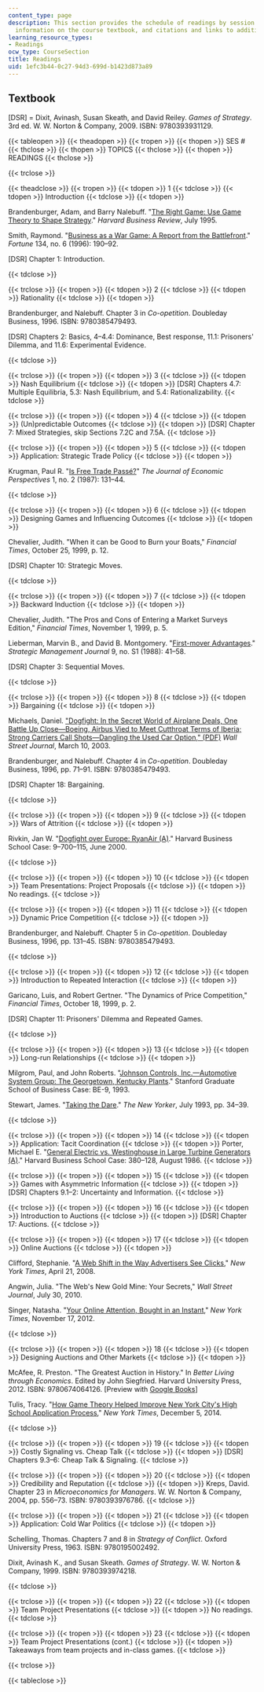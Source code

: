 ```yaml
---
content_type: page
description: This section provides the schedule of readings by session and topic,
  information on the course textbook, and citations and links to additional readings.
learning_resource_types:
- Readings
ocw_type: CourseSection
title: Readings
uid: 1efc3b44-0c27-94d3-699d-b1423d873a89
---
```


Textbook
--------

\[DSR\] = Dixit, Avinash, Susan Skeath, and David Reiley. _Games of Strategy_. 3rd ed. W. W. Norton & Company, 2009. ISBN: 9780393931129.

{{< tableopen >}}
{{< theadopen >}}
{{< tropen >}}
{{< thopen >}}
SES #
{{< thclose >}}
{{< thopen >}}
TOPICS
{{< thclose >}}
{{< thopen >}}
READINGS
{{< thclose >}}

{{< trclose >}}

{{< theadclose >}}
{{< tropen >}}
{{< tdopen >}}
1
{{< tdclose >}}
{{< tdopen >}}
Introduction
{{< tdclose >}}
{{< tdopen >}}


Brandenburger, Adam, and Barry Nalebuff. "[The Right Game: Use Game Theory to Shape Strategy](https://hbr.org/1995/07/the-right-game-use-game-theory-to-shape-strategy)." _Harvard Business Review_, July 1995.

Smith, Raymond. "[Business as a War Game: A Report from the Battlefront](http://connection.ebscohost.com/c/articles/9609167597/business-as-war-game-report-from-battlefront)." _Fortune_ 134, no. 6 (1996): 190–92.

\[DSR\] Chapter 1: Introduction.


{{< tdclose >}}

{{< trclose >}}
{{< tropen >}}
{{< tdopen >}}
2
{{< tdclose >}}
{{< tdopen >}}
Rationality
{{< tdclose >}}
{{< tdopen >}}


Brandenburger, and Nalebuff. Chapter 3 in _Co-opetition_. Doubleday Business, 1996. ISBN: 9780385479493.

\[DSR\] Chapters 2: Basics, 4–4.4: Dominance, Best response, 11.1: Prisoners' Dilemma, and 11.6: Experimental Evidence.


{{< tdclose >}}

{{< trclose >}}
{{< tropen >}}
{{< tdopen >}}
3
{{< tdclose >}}
{{< tdopen >}}
Nash Equilibrium
{{< tdclose >}}
{{< tdopen >}}
\[DSR\] Chapters 4.7: Multiple Equilibria, 5.3: Nash Equilibrium, and 5.4: Rationalizability.
{{< tdclose >}}

{{< trclose >}}
{{< tropen >}}
{{< tdopen >}}
4
{{< tdclose >}}
{{< tdopen >}}
(Un)predictable Outcomes
{{< tdclose >}}
{{< tdopen >}}
\[DSR\] Chapter 7: Mixed Strategies, skip Sections 7.2C and 7.5A.
{{< tdclose >}}

{{< trclose >}}
{{< tropen >}}
{{< tdopen >}}
5
{{< tdclose >}}
{{< tdopen >}}
Application: Strategic Trade Policy
{{< tdclose >}}
{{< tdopen >}}


Krugman, Paul R. "[Is Free Trade Passé?](http://dx.doi.org/10.1257/jep.1.2.131)" _The Journal of Economic Perspectives_ 1, no. 2 (1987): 131–44.


{{< tdclose >}}

{{< trclose >}}
{{< tropen >}}
{{< tdopen >}}
6
{{< tdclose >}}
{{< tdopen >}}
Designing Games and Influencing Outcomes
{{< tdclose >}}
{{< tdopen >}}


Chevalier, Judith. "When it can be Good to Burn your Boats," _Financial Times_, October 25, 1999, p. 12.

\[DSR\] Chapter 10: Strategic Moves.


{{< tdclose >}}

{{< trclose >}}
{{< tropen >}}
{{< tdopen >}}
7
{{< tdclose >}}
{{< tdopen >}}
Backward Induction
{{< tdclose >}}
{{< tdopen >}}


Chevalier, Judith. "The Pros and Cons of Entering a Market Surveys Edition," _Financial Times_, November 1, 1999, p. 5.

Lieberman, Marvin B., and David B. Montgomery. "[First-mover Advantages](http://dx.doi.org/10.1002/smj.4250090706)." _Strategic Management Journal_ 9, no. S1 (1988): 41–58.

\[DSR\] Chapter 3: Sequential Moves.


{{< tdclose >}}

{{< trclose >}}
{{< tropen >}}
{{< tdopen >}}
8
{{< tdclose >}}
{{< tdopen >}}
Bargaining
{{< tdclose >}}
{{< tdopen >}}


Michaels, Daniel. ["Dogfight: In the Secret World of Airplane Deals, One Battle Up Close—Boeing, Airbus Vied to Meet Cutthroat Terms of Iberia; Strong Carriers Call Shots—Dangling the Used Car Option," (PDF)](https://maxionline.files.wordpress.com/2010/09/dogfight_boeing-airbus-iberia.pdf) _Wall Street Journal_, March 10, 2003.

Brandenburger, and Nalebuff. Chapter 4 in _Co-opetition_. Doubleday Business, 1996, pp. 71–91. ISBN: 9780385479493.

\[DSR\] Chapter 18: Bargaining.


{{< tdclose >}}

{{< trclose >}}
{{< tropen >}}
{{< tdopen >}}
9
{{< tdclose >}}
{{< tdopen >}}
Wars of Attrition
{{< tdclose >}}
{{< tdopen >}}


Rivkin, Jan W. "[Dogfight over Europe: RyanAir (A)](http://www.hbs.edu/faculty/Pages/item.aspx?num=27241)." Harvard Business School Case: 9–700–115, June 2000.


{{< tdclose >}}

{{< trclose >}}
{{< tropen >}}
{{< tdopen >}}
10
{{< tdclose >}}
{{< tdopen >}}
Team Presentations: Project Proposals
{{< tdclose >}}
{{< tdopen >}}
No readings.
{{< tdclose >}}

{{< trclose >}}
{{< tropen >}}
{{< tdopen >}}
11
{{< tdclose >}}
{{< tdopen >}}
Dynamic Price Competition
{{< tdclose >}}
{{< tdopen >}}


Brandenburger, and Nalebuff. Chapter 5 in _Co-opetition_. Doubleday Business, 1996, pp. 131–45. ISBN: 9780385479493.


{{< tdclose >}}

{{< trclose >}}
{{< tropen >}}
{{< tdopen >}}
12
{{< tdclose >}}
{{< tdopen >}}
Introduction to Repeated Interaction
{{< tdclose >}}
{{< tdopen >}}


Garicano, Luis, and Robert Gertner. "The Dynamics of Price Competition," _Financial Times_, October 18, 1999, p. 2.

\[DSR\] Chapter 11: Prisoners' Dilemma and Repeated Games.


{{< tdclose >}}

{{< trclose >}}
{{< tropen >}}
{{< tdopen >}}
13
{{< tdclose >}}
{{< tdopen >}}
Long-run Relationships
{{< tdclose >}}
{{< tdopen >}}


Milgrom, Paul, and John Roberts. "[Johnson Controls, Inc.—Automotive System Group: The Georgetown, Kentucky Plants](https://www.gsb.stanford.edu/faculty-research/case-studies/johnson-controls-inc-automotive-systems-group-georgetown-kentucky)." Stanford Graduate School of Business Case: BE-9, 1993.

Stewart, James. "[Taking the Dare](http://www.newyorker.com/magazine/1993/07/26/taking-the-dare)." _The New Yorker_, July 1993, pp. 34–39.


{{< tdclose >}}

{{< trclose >}}
{{< tropen >}}
{{< tdopen >}}
14
{{< tdclose >}}
{{< tdopen >}}
Application: Tacit Coordination
{{< tdclose >}}
{{< tdopen >}}
Porter, Michael E. "[General Electric vs. Westinghouse in Large Turbine Generators (A)](https://hbr.org/product/general-electric-vs-westinghouse-in-large-turbine-generators-a/380128-PDF-ENG)." Harvard Business School Case: 380–128, August 1986.
{{< tdclose >}}

{{< trclose >}}
{{< tropen >}}
{{< tdopen >}}
15
{{< tdclose >}}
{{< tdopen >}}
Games with Asymmetric Information
{{< tdclose >}}
{{< tdopen >}}
\[DSR\] Chapters 9.1–2: Uncertainty and Information.
{{< tdclose >}}

{{< trclose >}}
{{< tropen >}}
{{< tdopen >}}
16
{{< tdclose >}}
{{< tdopen >}}
Introduction to Auctions
{{< tdclose >}}
{{< tdopen >}}
\[DSR\] Chapter 17: Auctions.
{{< tdclose >}}

{{< trclose >}}
{{< tropen >}}
{{< tdopen >}}
17
{{< tdclose >}}
{{< tdopen >}}
Online Auctions
{{< tdclose >}}
{{< tdopen >}}


Clifford, Stephanie. "[A Web Shift in the Way Advertisers See Clicks](http://www.nytimes.com/2008/04/21/business/media/21online.html)," _New York Times_, April 21, 2008.

Angwin, Julia. "The Web's New Gold Mine: Your Secrets," _Wall Street Journal_, July 30, 2010.

Singer, Natasha. "[Your Online Attention, Bought in an Instant](http://www.nytimes.com/2012/11/18/technology/your-online-attention-bought-in-an-instant-by-advertisers.html)," _New York Times_, November 17, 2012.


{{< tdclose >}}

{{< trclose >}}
{{< tropen >}}
{{< tdopen >}}
18
{{< tdclose >}}
{{< tdopen >}}
Designing Auctions and Other Markets
{{< tdclose >}}
{{< tdopen >}}


McAfee, R. Preston. "The Greatest Auction in History." In _Better Living through Economics_. Edited by John Siegfried. Harvard University Press, 2012. ISBN: 9780674064126. \[Preview with [Google Books](http://books.google.com/books?id=P_NQcxSw0XQC&pg=PA168#v=onepage)\]

Tulis, Tracy. "[How Game Theory Helped Improve New York City's High School Application Process](http://www.nytimes.com/2014/12/07/nyregion/how-game-theory-helped-improve-new-york-city-high-school-application-process.html?_r=0)," _New York Times_, December 5, 2014.


{{< tdclose >}}

{{< trclose >}}
{{< tropen >}}
{{< tdopen >}}
19
{{< tdclose >}}
{{< tdopen >}}
Costly Signaling vs. Cheap Talk
{{< tdclose >}}
{{< tdopen >}}
\[DSR\] Chapters 9.3–6: Cheap Talk & Signaling.
{{< tdclose >}}

{{< trclose >}}
{{< tropen >}}
{{< tdopen >}}
20
{{< tdclose >}}
{{< tdopen >}}
Credibility and Reputation
{{< tdclose >}}
{{< tdopen >}}
Kreps, David. Chapter 23 in _Microeconomics for Managers_. W. W. Norton & Company, 2004, pp. 556–73. ISBN: 9780393976786.
{{< tdclose >}}

{{< trclose >}}
{{< tropen >}}
{{< tdopen >}}
21
{{< tdclose >}}
{{< tdopen >}}
Application: Cold War Politics
{{< tdclose >}}
{{< tdopen >}}


Schelling, Thomas. Chapters 7 and 8 in _Strategy of Conflict_. Oxford University Press, 1963. ISBN: 9780195002492.

Dixit, Avinash K., and Susan Skeath. _Games of Strategy_. W. W. Norton & Company, 1999. ISBN: 9780393974218.


{{< tdclose >}}

{{< trclose >}}
{{< tropen >}}
{{< tdopen >}}
22
{{< tdclose >}}
{{< tdopen >}}
Team Project Presentations
{{< tdclose >}}
{{< tdopen >}}
No readings.
{{< tdclose >}}

{{< trclose >}}
{{< tropen >}}
{{< tdopen >}}
23
{{< tdclose >}}
{{< tdopen >}}
Team Project Presentations (cont.)
{{< tdclose >}}
{{< tdopen >}}
Takeaways from team projects and in-class games.
{{< tdclose >}}

{{< trclose >}}

{{< tableclose >}}